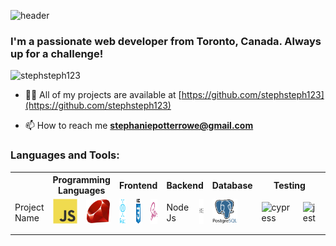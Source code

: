 ![header](https://capsule-render.vercel.app/api?type=waving&color=0:93DDE6,100:48D1E0&height=150&section=header&text=%20Steph%20Rowe-nl-&fontSize=40&fontColor=D5F2F1&fontAlign=70&descAlign=10)

<h3> I'm a passionate web developer from Toronto, Canada. Always up for a challenge!</h3>
<p align="left"> <img src="https://komarev.com/ghpvc/?username=stephsteph123&label=Profile%20views&color=0e75b6&style=flat" alt="stephsteph123" /> </p>

- 👨‍💻 All of my projects are available at [https://github.com/stephsteph123](https://github.com/stephsteph123)

- 📫 How to reach me **stephaniepotterrowe@gmail.com**
</p> 

<h3 align="left">Languages and Tools:</h3>
<table class="tg">
  <tr>
    <th class="tg-baqh"></th>
    <th class="tg-baqh" colspan="2">Programming Languages</th>
    <th class="tg-baqh" colspan="3">Frontend</th>
    <th class="tg-baqh" colspan="2">Backend</th>
    <th class="tg-baqh">Database</th>
    <th class="tg-baqh" colspan="2">Testing</th>
    <th class="tg-baqh">Site Generator</th>
  </tr>
  <tr>
    <td class="tg-0lax">Project Name</td>
    <td class="tg-0lax"><img src="https://raw.githubusercontent.com/devicons/devicon/master/icons/javascript/javascript-original.svg" alt="javascript" width="40" height="40"/></td>
    <td class="tg-0lax"><img src="https://raw.githubusercontent.com/devicons/devicon/master/icons/ruby/ruby-original.svg" alt="ruby" width="40" height="40"/></td>
    <td class="tg-0lax"><img src="https://raw.githubusercontent.com/devicons/devicon/master/icons/react/react-original-wordmark.svg" alt="react" width="40" height="40"/></td>
    <td class="tg-0lax"><img src="https://raw.githubusercontent.com/devicons/devicon/master/icons/css3/css3-original-wordmark.svg" alt="css3" width="40" height="40"/></td>
    <td class="tg-0lax"><img src="https://raw.githubusercontent.com/devicons/devicon/master/icons/sass/sass-original.svg" alt="sass" width="40" height="40"/></td>
    <td class="tg-0lax">Node Js</td>
    <td class="tg-0lax"><img src="https://raw.githubusercontent.com/devicons/devicon/master/icons/express/express-original-wordmark.svg" alt="express" width="40" height="40"/></td>
    <td class="tg-0lax"><img src="https://raw.githubusercontent.com/devicons/devicon/master/icons/postgresql/postgresql-original-wordmark.svg" alt="postgresql" width="40" height="40"/></td>
    <td class="tg-0lax"><img src="https://raw.githubusercontent.com/simple-icons/simple-icons/6e46ec1fc23b60c8fd0d2f2ff46db82e16dbd75f/icons/cypress.svg" alt="cypress" width="40" height="40"/></td>
    <td class="tg-0lax"><img src="https://www.vectorlogo.zone/logos/jestjsio/jestjsio-icon.svg" alt="jest" width="40" height="40"/></td>
    <td class="tg-0lax"><img src="https://cdn.worldvectorlogo.com/logos/nextjs-2.svg" alt="nextjs" width="40" height="40"/></td>
  </tr>
  <tr>
    <td class="tg-0lax"></td>
    <td class="tg-0lax"></td>
    <td class="tg-0lax"></td>
    <td class="tg-0lax"></td>
    <td class="tg-0lax"></td>
    <td class="tg-0lax"></td>
    <td class="tg-0lax"></td>
    <td class="tg-0lax"></td>
    <td class="tg-0lax"></td>
    <td class="tg-0lax"></td>
    <td class="tg-0lax"></td>
    <td class="tg-0lax"></td>
  </tr>
  <tr>
    <td class="tg-0lax"></td>
    <td class="tg-0lax"></td>
    <td class="tg-0lax"></td>
    <td class="tg-0lax"></td>
    <td class="tg-0lax"></td>
    <td class="tg-0lax"></td>
    <td class="tg-0lax"></td>
    <td class="tg-0lax"></td>
    <td class="tg-0lax"></td>
    <td class="tg-0lax"></td>
    <td class="tg-0lax"></td>
    <td class="tg-0lax"></td>
  </tr>
</table>
